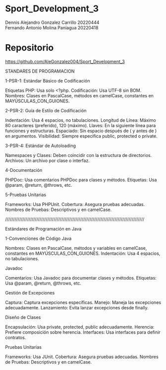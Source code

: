 # Sport_Development_3
Dennis Alejandro Gonzalez Carrillo 20220444  
Fernando Antonio Molina Paniagua 20220418

# Repositorio
https://github.com/AleGonzalez004/Sport_Development_3

STANDARES DE PROGRAMACION

1-PSR-1: Estándar Básico de Codificación

Etiquetas PHP: Usa solo <?php.
Codificación: Usa UTF-8 sin BOM.
Nombres: Clases en PascalCase, métodos en camelCase, constantes en MAYÚSCULAS_CON_GUIONES.

2-PSR-2: Guía de Estilo de Codificación

Indentación: Usa 4 espacios, no tabulaciones.
Longitud de Línea: Máximo 80 caracteres (preferido), 120 (máximo).
Llaves: En la siguiente línea para funciones y estructuras.
Espaciado: Sin espacio después de ( y antes de ) en argumentos.
Visibilidad: Siempre especifica public, protected o private.

3-PSR-4: Estándar de Autoloading

Namespaces y Clases: Deben coincidir con la estructura de directorios.
Archivos: Un archivo por clase o interfaz.

4-Documentación

PHPDoc: Usa comentarios PHPDoc para clases y métodos.
Etiquetas: Usa @param, @return, @throws, etc.

5-Pruebas Unitarias

Frameworks: Usa PHPUnit.
Cobertura: Asegura pruebas adecuadas.
Nombres de Pruebas: Descriptivos y en camelCase.

/////////////////////////////////////////////////////////////////////////////////////////

Estándares de Programación en Java

1-Convenciones de Código Java

Nombres: Clases en PascalCase, métodos y variables en camelCase, constantes en MAYÚSCULAS_CON_GUIONES.
Indentación: Usa 4 espacios, no tabulaciones.

Javadoc

Comentarios: Usa Javadoc para documentar clases y métodos.
Etiquetas: Usa @param, @return, @throws, etc.

Gestión de Excepciones

Captura: Captura excepciones específicas.
Manejo: Maneja las excepciones adecuadamente.
Lanzamiento: Evita lanzar excepciones desde finally.

Diseño de Clases

Encapsulación: Usa private, protected, public adecuadamente.
Herencia: Prefiere composición sobre herencia.
Interfaces: Usa interfaces para definir contratos.

Pruebas Unitarias

Frameworks: Usa JUnit.
Cobertura: Asegura pruebas adecuadas.
Nombres de Pruebas: Descriptivos y en camelCase.
